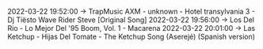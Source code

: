2022-03-22 19:52:00 -> TrapMusic AXM - unknown - Hotel transylvania 3 - Dj Tiësto Wave Rider Steve [Original Song]
2022-03-22 19:56:00 -> Los Del Rio - Lo Mejor Del '95 Boom, Vol. 1 - Macarena
2022-03-22 20:01:00 -> Las Ketchup - Hijas Del Tomate - The Ketchup Song (Aserejé) (Spanish version)
